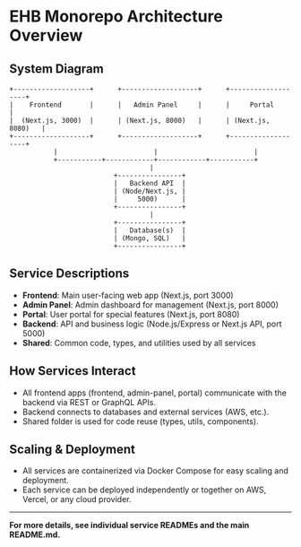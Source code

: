 # EHB Monorepo Architecture Overview

## System Diagram

```
+-------------------+      +-------------------+      +-------------------+
|    Frontend       |      |   Admin Panel     |      |     Portal        |
|  (Next.js, 3000)  |      | (Next.js, 8000)   |      | (Next.js, 8080)   |
+-------------------+      +-------------------+      +-------------------+
           |                        |                        |
           +-----------+------------+------------+-----------+
                                   |
                          +----------------+
                          |   Backend API  |
                          | (Node/Next.js, |
                          |     5000)      |
                          +----------------+
                                   |
                          +----------------+
                          |   Database(s)  |
                          | (Mongo, SQL)   |
                          +----------------+
```

## Service Descriptions

- **Frontend**: Main user-facing web app (Next.js, port 3000)
- **Admin Panel**: Admin dashboard for management (Next.js, port 8000)
- **Portal**: User portal for special features (Next.js, port 8080)
- **Backend**: API and business logic (Node.js/Express or Next.js API, port 5000)
- **Shared**: Common code, types, and utilities used by all services

## How Services Interact
- All frontend apps (frontend, admin-panel, portal) communicate with the backend via REST or GraphQL APIs.
- Backend connects to databases and external services (AWS, etc.).
- Shared folder is used for code reuse (types, utils, components).

## Scaling & Deployment
- All services are containerized via Docker Compose for easy scaling and deployment.
- Each service can be deployed independently or together on AWS, Vercel, or any cloud provider.

---
**For more details, see individual service READMEs and the main README.md.** 